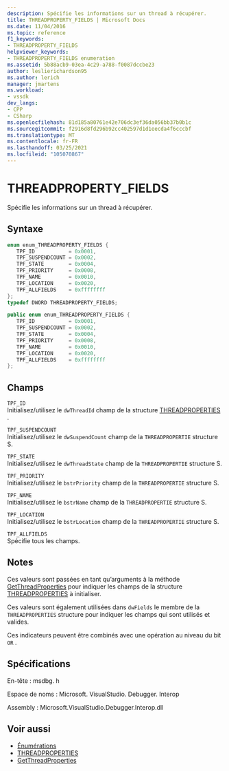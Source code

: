 ```yaml
---
description: Spécifie les informations sur un thread à récupérer.
title: THREADPROPERTY_FIELDS | Microsoft Docs
ms.date: 11/04/2016
ms.topic: reference
f1_keywords:
- THREADPROPERTY_FIELDS
helpviewer_keywords:
- THREADPROPERTY_FIELDS enumeration
ms.assetid: 5b88acb9-03ea-4c29-a788-f0087dccbe23
author: leslierichardson95
ms.author: lerich
manager: jmartens
ms.workload:
- vssdk
dev_langs:
- CPP
- CSharp
ms.openlocfilehash: 81d185a80761e42e706dc3ef36da056bb37b0b1c
ms.sourcegitcommit: f2916d8fd296b92cc402597d1d1eecda4f6cccbf
ms.translationtype: MT
ms.contentlocale: fr-FR
ms.lasthandoff: 03/25/2021
ms.locfileid: "105070867"
---
```

# <a name="threadproperty_fields"></a>THREADPROPERTY_FIELDS
Spécifie les informations sur un thread à récupérer.

## <a name="syntax"></a>Syntaxe

```cpp
enum enum_THREADPROPERTY_FIELDS { 
   TPF_ID           = 0x0001,
   TPF_SUSPENDCOUNT = 0x0002,
   TPF_STATE        = 0x0004,
   TPF_PRIORITY     = 0x0008,
   TPF_NAME         = 0x0010,
   TPF_LOCATION     = 0x0020,
   TPF_ALLFIELDS    = 0xffffffff
};
typedef DWORD THREADPROPERTY_FIELDS;
```

```csharp
public enum enum_THREADPROPERTY_FIELDS { 
   TPF_ID           = 0x0001,
   TPF_SUSPENDCOUNT = 0x0002,
   TPF_STATE        = 0x0004,
   TPF_PRIORITY     = 0x0008,
   TPF_NAME         = 0x0010,
   TPF_LOCATION     = 0x0020,
   TPF_ALLFIELDS    = 0xffffffff
};
```

## <a name="fields"></a>Champs
 `TPF_ID`\
 Initialisez/utilisez le `dwThreadId` champ de la structure [THREADPROPERTIES](../../../extensibility/debugger/reference/threadproperties.md) .

 `TPF_SUSPENDCOUNT`\
 Initialisez/utilisez le `dwSuspendCount` champ de la `THREADPROPERTIE` structure S.

 `TPF_STATE`\
 Initialisez/utilisez le `dwThreadState` champ de la `THREADPROPERTIE` structure S.

 `TPF_PRIORITY`\
 Initialisez/utilisez le `bstrPriority` champ de la `THREADPROPERTIE` structure S.

 `TPF_NAME`\
 Initialisez/utilisez le `bstrName` champ de la `THREADPROPERTIE` structure S.

 `TPF_LOCATION`\
 Initialisez/utilisez le `bstrLocation` champ de la `THREADPROPERTIE` structure S.

 `TPF_ALLFIELDS`\
 Spécifie tous les champs.

## <a name="remarks"></a>Notes
 Ces valeurs sont passées en tant qu’arguments à la méthode [GetThreadProperties](../../../extensibility/debugger/reference/idebugthread2-getthreadproperties.md) pour indiquer les champs de la structure [THREADPROPERTIES](../../../extensibility/debugger/reference/threadproperties.md) à initialiser.

 Ces valeurs sont également utilisées dans `dwFields` le membre de la `THREADPROPERTIES` structure pour indiquer les champs qui sont utilisés et valides.

 Ces indicateurs peuvent être combinés avec une opération au niveau du bit `OR` .

## <a name="requirements"></a>Spécifications
 En-tête : msdbg. h

 Espace de noms : Microsoft. VisualStudio. Debugger. Interop

 Assembly : Microsoft.VisualStudio.Debugger.Interop.dll

## <a name="see-also"></a>Voir aussi
- [Énumérations](../../../extensibility/debugger/reference/enumerations-visual-studio-debugging.md)
- [THREADPROPERTIES](../../../extensibility/debugger/reference/threadproperties.md)
- [GetThreadProperties](../../../extensibility/debugger/reference/idebugthread2-getthreadproperties.md)
